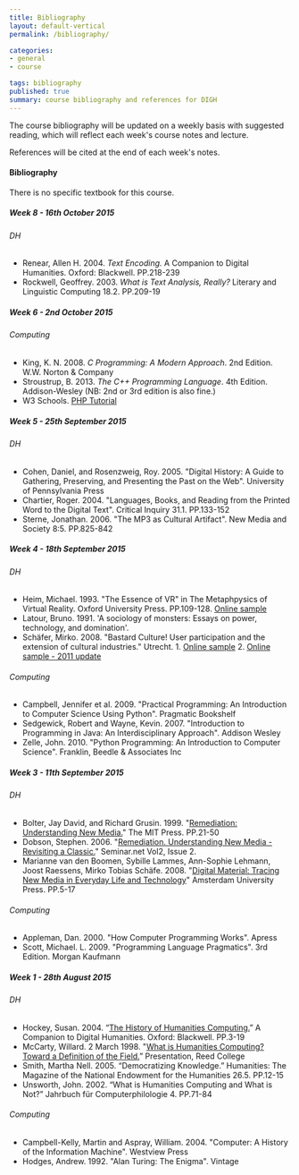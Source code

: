 ```yaml
---
title: Bibliography
layout: default-vertical
permalink: /bibliography/

categories:
- general
- course

tags: bibliography
published: true
summary: course bibliography and references for DIGH
---
```


The course bibliography will be updated on a weekly basis with suggested reading, which will reflect each week's course notes and lecture.

References will be cited at the end of each week's notes.

#### Bibliography

There is no specific textbook for this course.

##### Week 8 - 16th October 2015

###### DH

  * Renear, Allen H. 2004. *Text Encoding.* A Companion to Digital Humanities. Oxford: Blackwell. PP.218-239
  * Rockwell, Geoffrey. 2003. *What is Text Analysis, Really?* Literary and Linguistic Computing 18.2. PP.209-19

##### Week 6 - 2nd October 2015

###### Computing
  * King, K. N. 2008. *C Programming: A Modern Approach*. 2nd Edition. W.W. Norton & Company
  * Stroustrup, B. 2013. *The C++ Programming Language*. 4th Edition. Addison-Wesley (NB: 2nd or 3rd edition is also fine.)
  * W3 Schools. [PHP Tutorial](http://www.w3schools.com/php/default.asp)

##### Week 5 - 25th September 2015

###### DH
  * Cohen, Daniel, and Rosenzweig, Roy. 2005. "Digital History: A Guide to Gathering, Preserving, and Presenting the Past on the Web". University of Pennsylvania Press
  * Chartier, Roger. 2004. "Languages, Books, and Reading from the Printed Word to the Digital Text". Critical Inquiry 31.1. PP.133-152
  * Sterne, Jonathan. 2006. "The MP3 as Cultural Artifact". New Media and Society 8:5. PP.825-842

##### Week 4 - 18th September 2015

###### DH
  * Heim, Michael. 1993. "The Essence of VR" in The Metaphpysics of Virtual Reality. Oxford University Press. PP.109-128. [Online sample](http://www.stanford.edu/class/history34q/readings/Michael_Heim/HeimEssenceVR.html)
  * Latour, Bruno. 1991. 'A sociology of monsters: Essays on power, technology, and domination'.
  * Schäfer, Mirko. 2008. "Bastard Culture! User participation and the extension of cultural industries." Utrecht. 1. [Online sample](http://dspace.library.uu.nl/handle/1874/33564) 2. [Online sample - 2011 update](http://mtschaefer.net/media/uploads/docs/Schaefer_Bastard-Culture_2011.pdf)

###### Computing
  * Campbell, Jennifer et al. 2009. "Practical Programming: An Introduction to Computer Science Using Python". Pragmatic Bookshelf
  * Sedgewick, Robert and Wayne, Kevin. 2007. "Introduction to Programming in Java: An Interdisciplinary Approach". Addison Wesley
  * Zelle, John. 2010. "Python Programming: An Introduction to Computer Science". Franklin, Beedle & Associates Inc

##### Week 3 - 11th September 2015

###### DH
  * Bolter, Jay David, and Richard Grusin. 1999. "[Remediation: Understanding New Media.](http://quod.lib.umich.edu/cgi/t/text/text-idx?c=jahc;view=text;rgn=main;idno=3310410.0005.111)" The MIT Press. PP.21-50
  * Dobson, Stephen. 2006. "[Remediation. Understanding New Media - Revisiting a Classic.](http://seminar.net/images/stories/vol2-issue2/review_remediation_dobson.pdf)" Seminar.net Vol2, Issue 2.
  * Marianne van den Boomen, Sybille Lammes, Ann-Sophie Lehmann, Joost Raessens, Mirko Tobias Schäfe. 2008. "[Digital Material: Tracing New Media in Everyday Life and Technology](http://mtschaefer.net/media/uploads/docs/Digital-Material.PDF)" Amsterdam University Press. PP.5-17

###### Computing
  * Appleman, Dan. 2000. "How Computer Programming Works". Apress
  * Scott, Michael. L. 2009. "Programming Language Pragmatics". 3rd Edition. Morgan Kaufmann

##### Week 1 - 28th August 2015

###### DH
  * Hockey, Susan. 2004. “[The History of Humanities Computing.](http://www.digitalhumanities.org/companion/view?docId=blackwell/9781405103213/9781405103213.xml&chunk.id=ss1-2-1&toc.depth=1&toc.id=ss1-2-1&brand=default)” A Companion to Digital Humanities. Oxford: Blackwell. PP.3-19
  * McCarty, Willard. 2 March 1998. "[What is Humanities Computing? Toward a Definition of the Field.](http://www.mccarty.org.uk/essays/McCarty,%20Humanities%20computing.pdf)” Presentation, Reed College
  * Smith, Martha Nell. 2005. “Democratizing Knowledge.” Humanities: The Magazine of the National Endowment for the Humanities 26.5. PP.12-15
  * Unsworth, John. 2002. “What is Humanities Computing and What is Not?” Jahrbuch für Computerphilologie 4. PP.71-84

###### Computing
  * Campbell-Kelly, Martin and Aspray, William. 2004. "Computer: A History of the Information Machine". Westview Press
  * Hodges, Andrew. 1992. "Alan Turing: The Enigma". Vintage
